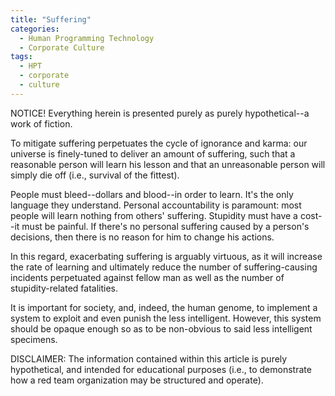 ```yaml
---
title: "Suffering"
categories:
  - Human Programming Technology
  - Corporate Culture
tags:
  - HPT
  - corporate
  - culture
---
```


NOTICE! Everything herein is presented purely as purely hypothetical--a work of fiction.



To mitigate suffering perpetuates the cycle of ignorance and karma:
our universe is finely-tuned to deliver an amount of suffering,
such that a reasonable person will learn his lesson
and that an unreasonable person will simply die off
(i.e., survival of the fittest).

People must bleed--dollars and blood--in order to learn.
It's the only language they understand.
Personal accountability is paramount:
most people will learn nothing from others' suffering.
Stupidity must have a cost--it must be painful.
If there's no personal suffering caused by a person's decisions,
then there is no reason for him to change his actions.

In this regard, exacerbating suffering is arguably virtuous,
as it will increase the rate of learning
and ultimately reduce the number of suffering-causing incidents perpetuated against fellow man
as well as the number of stupidity-related fatalities.

It is important for society, and, indeed, the human genome,
to implement a system to exploit and even punish the less intelligent.
However, this system should be opaque enough
so as to be non-obvious to said less intelligent specimens.



DISCLAIMER:
The information contained within this article is purely hypothetical,
and intended for educational purposes
(i.e., to demonstrate how a red team organization may be structured and operate).
